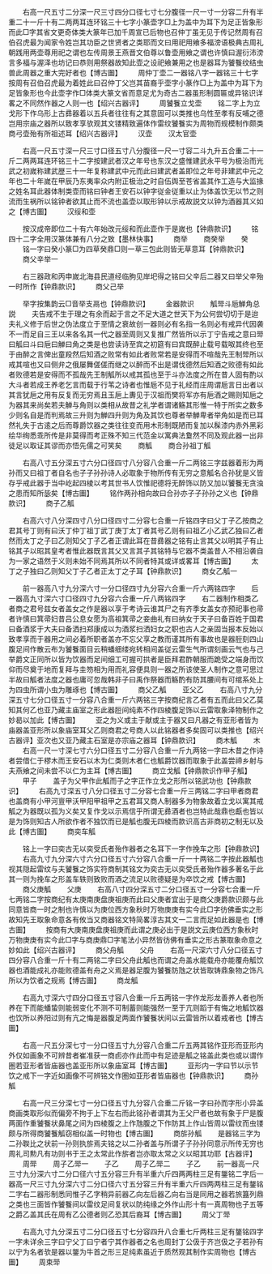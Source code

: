 <!-- { "loadSidebar": true } -->
　　右高一尺五寸二分深一尺三寸四分口径七寸七分腹径一尺一寸一分容二升有半重二十一斤十有二两两耳连环铭三十七字小篆壶字□上为盖中为耳下为足正皆象形而此□字其省文更奇体类大篆年已加千周宣已后物也召仲丁虽无见于传记然周有召伯召虎最为闻家令姓岂其功臣之世贤者之类耶而文曰用祀用飨多福滂语极典古周礼朝践用两壶尊用祀之谓也左传周景王燕晋文伯尊以鲁壶用飨之谓也许慎曰渥衍沛滂言多福与渥泽也坊记曰恭则用祭器故知此壶之设祀飨兼用之也是器耳为饕餮纹结虫兽此周器之重大完好者也【博古圗】
　　周仲丁壶二一器铭八字一器铭三十七字按周有召伯召虎最为着姓此曰召仲丁父岂其苗裔乎壶字小篆作□上为盖中为耳下为足皆象形也今此壶字作□体类大篆文省而意足尤为奇古二器虽形制圆匾或异铭识详畧之不同然作器之人则一也【绍兴古器评】
　　周饕餮立戈壶
　　铭二字上为立戈形下作乌形上古彞器着以五兵者往往有之其意固可以类推也乌性至孝有反哺之德岂用宗庙之器所以致孝享欤观其文镂精致遍体作雷纹饕餮实为周物而规模制作颇类商弓壶殆有所祖述耳【绍兴古器评】
　　汉壶
　　汉太官壶




　　右高一尺五寸深一尺三寸口径五寸八分腹径一尺一寸容二斗九升五合重二十一斤二两两耳连环铭三十二字按建武者汉之年号也东汉之盛惟建武永平号为极治而光武之初嵗称建武歴三十一年复称建武中元而此曰建武者盖即位之年号非建武中元之年也二十年嵗在甲辰乃东夷率众内附正极治之时自伍舆至苍省盖其作工造与大监掾之姓名耳此器体制类壶而铭曰钟者王安石以钟字従金従重以止为体盖饮无以节之则流而生祸所以铭钟者欲其止而不流也盖壶以取形钟以示戒故説文以钟为酒器其义如之【博古圗】
　　汉绥和壶






　　按汉成帝即位二十有六年始改元绥和而此壶作于是嵗也【钟鼎款识】
　　铭四十二字全用汉篆体兼有八分之致【墨林快事】
　　商举
　　商癸举
　　癸
　　铭一字曰癸小篆□为四草癸鼎□则一草三包此则皆无草意耳【钟鼎款识】
　　商父辛举一






　　右三器政和丙申嵗北海县民道经临朐见岸圯得之铭曰父辛后二器又曰举父辛殆一时所作【钟鼎款识】
　　商父己举

　　举字按集韵云□音举支鬲也【钟鼎款识】
　　金器款识
　　觚斝斗巵觯角总説
　　夫告戒不生于理之有余而起于言之不足大道之世天下为公何尝切切于是迨夫礼义修于后世之伪法度立于至情之衰故创一器则必有名指一名则必有戒异代因袭不一而足自三王以来各名其一代之器至周则又复推广然皆所以示丁宁告戒之意曰斝曰觚曰斗曰巵曰觯曰角之类是也尝读诗至宾之初筵有曰宾既醉止载号载呶其终也至于由醉之言俾出童羖然后知酒之败常有如此者败常若是安得而不喧哉先王制斝所以戒其喧也又曰侧弁之俄屡舞傞傞而继之以醉而不出是谓伐德然后知酒之败德有如此者败德若是安得而不孤哉先王制觚所以戒其孤也至于斗亦法度之所在昔人固有酌以大斗者若成王养老乞言而载于行苇之诗者也惟巵不见于礼经而庄周谓巵言日出者以其言犹巵之用有反复而无穷焉且玉巵上夀见于汉祖而樊将军亦有巵酒之赐则知巵之为器其来尚矣若夫觯与角则以类相从故昔之礼学者谓诸觞其形惟一特于所实之数多少则名自是而判焉故三升则为觯四升则为角及其饮也尊者举觯卑者举角如是而已耳然礼失于古逺之后而尊爵饮器之类往往变而用木形制既陋而复加以髹漆内赤外黑彩绘华绚悉乖所传是非莫得而考正殊不知三代范金以寓典法敻然不同及观此器一出非徒足以取证其谬而亦悟先儒之可笑矣
　　商觚
　　商合孙祖丁觚


　　右高八寸五分深五寸六分口径四寸八分容八合重一斤二两铭三字兹器着形为两孙而又曰祖丁者自名也子子孙孙诗人必取象于物所传有无穷之意觚名合孙犹是义皆存乎戒此器于当中屹起四棱以考其世书人饮惟祀德将无醉饰以防又加以饕餮无贪浊之患而知所毖矣【博古圗】
　　铭作两孙相向故曰合孙亦子子孙孙之义也【钟鼎款识】
　　商子乙觚


　　右高六寸八分深四寸八分口径四寸二分容七合重一斤铭四字曰父丁子乙按商之君其号丁则有曰沃丁仲丁祖丁武丁庚丁太丁者其号乙则有曰祖乙小乙武乙独曰乙者然而太丁之子曰乙则知父丁子乙者正谓此耳在昔彞器之铭有止言其父以明其子有止铭其子以昭其皇考者惟此器既言其父又言其子其铭特与它器不类盖昔人不相沿袭自为一家之语然于义则未始不同焉其所以不同者特其或详或畧耳【博古圗】
　　太丁之子独曰乙则知父丁子乙者正太丁之子耳【钟鼎款识】
　　商女乙觚一





　　前一器高八寸九分深六寸一分口径四寸九分容六合重一斤六两铭四字
　　后一器高九寸深六寸口径四寸九分容六合重一斤八两铭四字
　　右二器制作相类乙者商之君号兹女者盖女之作是器以享于考诗云谁其尸之有齐季女盖女亦预祀事也帚者许慎曰箕帚妇昔吕公息女愿为高祖箕帚之妾曲礼有曰纳女于天子曰备百姓于国君曰备酒浆于大夫曰备洒扫郑康成以为酒浆扫洒妇女之职也古人之亲固当报本反始以致孝享而于器用之间必着所职者盖亦不忘父享之教而谨其所有事故也是器脰刻四山腹足间作散云布为饕餮面目云稍蟠细缕宛转相间盖従云雷生气所谓刻画云气也与己举爵文正同所以皆为饮器而足间细工可握可拱者是臣拜君酢朝服而跪受之端身而饮仰而尽奠于地而复拜与圭笏相为用而礼容便具则一器之所该使圣人制作之意可思过半故曰觚者法度之器也庸可忽哉韩非子曰禹作祭器而觞酌有防其腰间有可绾系处上为四虫所谓小虫为雕琢也【博古圗】
　　商父乙觚
　　亚父乙
　　右高八寸九分深五寸七分口径五寸一分容八合重一斤六两铭三字按商纪言乙者有五而此曰父乙莫知其何乙也亚乃藏主庙室之形此器脰间纯素不作四棱腹足饰以云雷取象泽物制作之妙曷以加此【博古圗】
　　亚之为义或主于献或主于器又曰凡器之有亚形者皆为庙器盖亚形所以象庙室耳父乙则商君之号商人以此铭器者多矣固可以类推也【绍兴古器评】亚次也又亚乃藏主石室是亦宗庙之器耳【钟鼎款识】
　　商木觚
　　木
　　右高一尺一寸深七寸六分口径五寸二分容八合重一斤九两铭一字曰木昔之作诗者尝借仁于樛木而王安石以木为仁类则木者仁也觚爵饮器而取象于此盖尝禘乡射与夫燕飨之间未尝不以仁为主耳【博古圗】
　　商立戈觚【钟鼎款识作甲子觚】
　　甲子
　　盖子为父甲作此觚而子之字正作立戈之形所以铭武功也【钟鼎款识】
　　右高九寸深五寸八分口径五寸二分容七合重一斤三两铭二字曰甲者商君也盖商有小甲河亶甲沃甲阳甲祖甲之五君耳又商人制器多为物象故着立戈以寓其戒觚之为器既以孤为义矣又复作戈以示焉信乎所谓无彞酒者也岂特此哉鼎也甗也皆以是为饰则知古人所欲作者不独饮而已是觚也腹无四棱而款识高古非商初之制无以及此【博古圗】
　　商奕车觚



　　铭上一字曰奕古无以奕受氏者殆作器者之名耳下一字作挽车之形【钟鼎款识】
　　右高九寸九分深六寸六分口径五寸六分容八合重一斤一十两铭二字按此器觚也视其隠起雷纹与夫饕餮之饰实符商制其铭文为奕古无以奕受氏者殆作器多著名于此其一则为挽车之形盖车轶则致败而酒之流足以败德疑是为卒饮之戒【博古圗】
　　商父庚觚
　　父庚
　　右高八寸四分深五寸二分口径五寸一分容七合重一斤七两铭二字按商纪有太庚南庚盘庚祖庚而此曰父庚者宜出于是商父庚爵款识颇与此同意皆商一时之制也许慎以为庚位西方象秋时万物庚庚有实今此□字彷佛垂实之形故知先王取象命意各有攸当又商器铭文特简畧淳古其文一二言而足如此器是也【博古圗】
　　按商有大庚南庚盘庚祖庚而此谓之庚必出于是説文云庚位西方象秋时万物庚庚有实今此□字与商庚鼎□字笔法小异然皆彷佛有垂实之形古篆取象命意之妙如此【绍兴古器评】
　　商父舟觚
　　父舟
　　右高一尺深六寸八分口径五寸四分容八合重一斤十有二两铭二字曰父舟此觚也而谓之舟盖水能载舟亦能覆舟觚饮器也酒能成礼亦能败德盖有舟之义焉是器足腹为饕餮防虺之状皆取铸鼎象物之饰凡所以为饮者之规焉【博古圗】
　　商龙觚


　　右高九寸深六寸四分口径五寸容八合重一斤五两铭一字作龙形龙善养人者也所养在下而能蟠蛰则能弱变化不测不可制蓄则能强然一至于亢则蹈于有悔之地觚饮器也饮所以养阳过则有亢之悔是器腹足两面作饕餮状间以云雷皆所以着戒者也【博古圗】



　　右高一尺五分深七寸一分口径五寸九分容八合重二斤五两其铭作亚形而亚形内外仅如画象不可辨昔者崔准获一商卣亦作此而中有足迹是觚之铭盖此类也或以谓作圏若亚形者皆庙器也盖亚形所以象庙室耳【博古圗】
　　亚形内一字曰节以示节饮之戒下一字近如画像不可辨铭文作圏如亚形者皆庙器也【钟鼎款识】
　　商孙觚


　　右高一尺三分深七寸一分口径五寸九分容八合重二斤铭一字曰孙而字形小异盖商画类取形似而偏旁不拘于上下左右而此铭孙者谓其为王父尸者也故有象于尸是腹两面作重饕餮状鼻尾之间为四棱腹之上作虺腹之下作防其上作山皆周以雷纹而虫镂颇与所得商饕餮觚窃相似盖一时物也【博古圗】
　　商旂孙觚
　　是器铭三字为二孙聫比之状前一孙则执旂焉夫铭之以二孙者盖与所谓子子孙孙同意示所传无穷也周礼司勲凡有功则书于王之太常此作旂者岂亦取太常之义以昭其功耶【古器评】
　　周斝
　　周子乙斝一
　　子乙
　　周子乙斝二
　　子乙
　　前一器高一尺三寸九分深六寸二分口径六寸五分容三升有半重六斤四两两柱三足有鋬铭二字后一器高一尺三寸九分深六寸二分口径六寸五分容三升有半重六斤四两两柱三足有鋬铭二字右二器形制悉同惟子乙字稍异前器乙向左后器乙向右当是同用之器若旅簋列鼎之类也三面皆作饕餮间以雷纹足间复状以防纯缘之外作山形十有一真周物也子五等之爵乙盖其氏在周有乙公德者则乙恐其后裔耳【博古圗】
　　周父丁斝


　　右高九寸九分深五寸二分口径五寸七分容四升八合重七斤两柱三足有鋬铭四字一字未详余三字曰宁父丁曰宁者宁其作器者之名也周封丁公伋于齐岂伋之子若孙有以宁为名者欤是器以鋬为牛首之形三足纯素虽近于质然观其制作实周物也【博古圗】
　　周束斝

